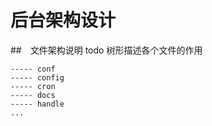 # 后台架构设计

##　文件架构说明
todo  树形描述各个文件的作用
```cassandraql
----- conf
----- config
----- cron
----- docs
----- handle
...

```